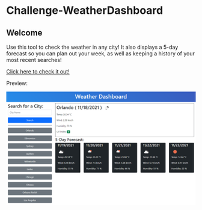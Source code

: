 # Challenge-WeatherDashboard

## Welcome

Use this tool to check the weather in any city! It also displays a 5-day forecast so you can plan out your week, as well as keeping a history of your most recent searches!

[Click here to check it out!](https://kelerik.github.io/Challenge-WeatherDashboard/)

Preview:

![Screenshot Preview](./assets/img/screenshot.png)
